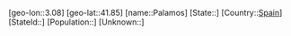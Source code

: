 ﻿---
location: [41.85,3.08]
type: City
tags:
- geo/City


SpocWebEntityId: 33218
isDeleted: false
confidential: public

---
[geo-lon::3.08]
[geo-lat::41.85]
[name::Palamos]
[State::]
[Country::[Spain](geo/Continent/Europe/Spain.md)]
[StateId::]
[Population::]
[Unknown::]

